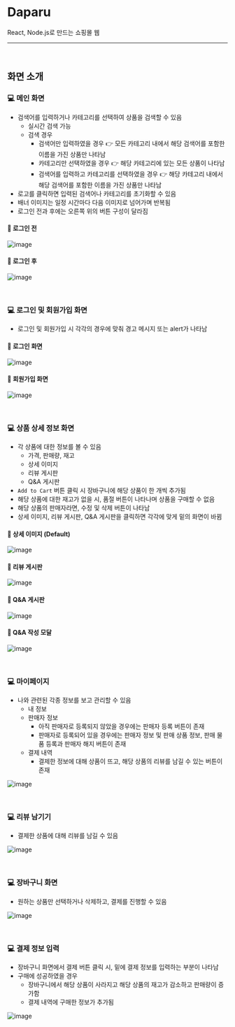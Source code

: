 # Daparu

React, Node.js로 만드는 쇼핑몰 웹

<hr>
<br>

## 화면 소개

### 💻 메인 화면

- 검색어를 입력하거나 카테고리를 선택하여 상품을 검색할 수 있음
  - 실시간 검색 가능
  - 검색 경우
    - 검색어만 입력하였을 경우 👉 모든 카테고리 내에서 해당 검색어를 포함한 이름을 가진 상품만 나타남
    - 카테고리만 선택하였을 경우 👉 해당 카테고리에 있는 모든 상품이 나타남
    - 검색어를 입력하고 카테고리를 선택하였을 경우 👉 해당 카테고리 내에서 해당 검색어를 포함한 이름을 가진 상품만 나타남
- 로고를 클릭하면 입력된 검색어나 카테고리를 초기화할 수 있음
- 배너 이미지는 일정 시간마다 다음 이미지로 넘어가며 반복됨
- 로그인 전과 후에는 오른쪽 위의 버튼 구성이 달라짐

#### 🐬 로그인 전

![image](https://user-images.githubusercontent.com/57928612/148707739-8735e0a8-d747-4d9f-9ca8-1085b0550602.png)

#### 🐬 로그인 후

![image](https://user-images.githubusercontent.com/57928612/148708115-c84f3787-ea62-42a8-808f-78a5eb23014d.png)

<br>

### 💻 로그인 및 회원가입 화면

- 로그인 및 회원가입 시 각각의 경우에 맞춰 경고 메시지 또는 alert가 나타남

#### 🐬 로그인 화면

![image](https://user-images.githubusercontent.com/57928612/148708022-56a70c55-b9ef-45d2-8a78-259c77c871f0.png)

#### 🐬 회원가입 화면

![image](https://user-images.githubusercontent.com/57928612/148707988-5eb7081f-223c-4037-ac05-b13744a5db4a.png)

<br>

### 💻 상품 상세 정보 화면

- 각 상품에 대한 정보를 볼 수 있음
  - 가격, 판매량, 재고
  - 상세 이미지
  - 리뷰 게시판
  - Q&A 게시판
- `Add to Cart` 버튼 클릭 시 장바구니에 해당 상품이 한 개씩 추가됨
- 해당 상품에 대한 재고가 없을 시, 품절 버튼이 나타나며 상품을 구매할 수 없음
- 해당 상품의 판매자라면, 수정 및 삭제 버튼이 나타남
- 상세 이미지, 리뷰 게시판, Q&A 게시판을 클릭하면 각각에 맞게 밑의 화면이 바뀜

#### 🐬 상세 이미지 (Default)

![image](https://user-images.githubusercontent.com/57928612/148708228-aff227cc-99a4-4103-8420-a24863e264b9.png)

#### 🐬 리뷰 게시판

![image](https://user-images.githubusercontent.com/57928612/148711983-e236dd43-bf60-4ea8-b823-5697943489fe.png)

#### 🐬 Q&A 게시판

![image](https://user-images.githubusercontent.com/57928612/148712129-dd6a7c09-f18f-464b-827b-c071b4b9dff8.png)

#### 🐬 Q&A 작성 모달

![image](https://user-images.githubusercontent.com/57928612/148712155-fca08665-e33a-4120-bedd-25a621ee8221.png)

<br>

### 💻 마이페이지

- 나와 관련된 각종 정보를 보고 관리할 수 있음
  - 내 정보
  - 판매자 정보
    - 아직 판매자로 등록되지 않았을 경우에는 판매자 등록 버튼이 존재
    - 판매자로 등록되어 있을 경우에는 판매자 정보 및 판매 상품 정보, 판매 물품 등록과 판매자 해지 버튼이 존재
  - 결제 내역
    - 결제한 정보에 대해 상품이 뜨고, 해당 상품의 리뷰를 남길 수 있는 버튼이 존재

![image](https://user-images.githubusercontent.com/57928612/148712193-1254b525-5f6a-4dbf-be55-590abb2cd2ab.png)

<br>

### 💻 리뷰 남기기

- 결제한 상품에 대해 리뷰를 남길 수 있음

![image](https://user-images.githubusercontent.com/57928612/148712339-3d0d0338-a315-4ccd-a345-a4a65be5e89b.png)

<br>

### 💻 장바구니 화면

- 원하는 상품만 선택하거나 삭제하고, 결제를 진행할 수 있음

![image](https://user-images.githubusercontent.com/57928612/148712407-f22b8c3b-f7f5-4681-9fa4-1726ba06cee1.png)

<br>

### 💻 결제 정보 입력

- 장바구니 화면에서 결제 버튼 클릭 시, 밑에 결제 정보를 입력하는 부분이 나타남
- 구매에 성공하였을 경우
  - 장바구니에서 해당 상품이 사라지고 해당 상품의 재고가 감소하고 판매량이 증가함
  - 결제 내역에 구매한 정보가 추가됨

![image](https://user-images.githubusercontent.com/57928612/148712462-998f5ede-ed22-44b6-bb45-d5c7222bc257.png)
